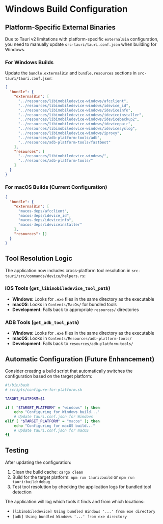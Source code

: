 # Windows Build Configuration

## Platform-Specific External Binaries

Due to Tauri v2 limitations with platform-specific `externalBin` configuration, you need to manually update `src-tauri/tauri.conf.json` when building for Windows.

### For Windows Builds

Update the `bundle.externalBin` and `bundle.resources` sections in `src-tauri/tauri.conf.json`:

```json
{
  "bundle": {
    "externalBin": [
      "../resources/libimobiledevice-windows/afcclient",
      "../resources/libimobiledevice-windows/idevice_id",
      "../resources/libimobiledevice-windows/ideviceinfo",
      "../resources/libimobiledevice-windows/ideviceinstaller",
      "../resources/libimobiledevice-windows/idevicebackup2",
      "../resources/libimobiledevice-windows/idevicepair",
      "../resources/libimobiledevice-windows/idevicesyslog",
      "../resources/libimobiledevice-windows/iproxy",
      "../resources/adb-platform-tools/adb",
      "../resources/adb-platform-tools/fastboot"
    ],
    "resources": [
      "../resources/libimobiledevice-windows/",
      "../resources/adb-platform-tools/"
    ]
  }
}
```

### For macOS Builds (Current Configuration)

```json
{
  "bundle": {
    "externalBin": [
      "macos-deps/afcclient",
      "macos-deps/idevice_id",
      "macos-deps/ideviceinfo",
      "macos-deps/ideviceinstaller"
    ],
    "resources": []
  }
}
```

## Tool Resolution Logic

The application now includes cross-platform tool resolution in `src-tauri/src/commands/device/helpers.rs`:

### iOS Tools (`get_libimobiledevice_tool_path`)
- **Windows**: Looks for `.exe` files in the same directory as the executable
- **macOS**: Looks in `Contents/MacOs/` for bundled tools
- **Development**: Falls back to appropriate `resources/` directories

### ADB Tools (`get_adb_tool_path`)
- **Windows**: Looks for `.exe` files in the same directory as the executable
- **macOS**: Looks in `Contents/Resources/adb-platform-tools/`
- **Development**: Falls back to `resources/adb-platform-tools/`

## Automatic Configuration (Future Enhancement)

Consider creating a build script that automatically switches the configuration based on the target platform:

```bash
#!/bin/bash
# scripts/configure-for-platform.sh

TARGET_PLATFORM=$1

if [ "$TARGET_PLATFORM" = "windows" ]; then
    echo "Configuring for Windows build..."
    # Update tauri.conf.json for Windows
elif [ "$TARGET_PLATFORM" = "macos" ]; then
    echo "Configuring for macOS build..."
    # Update tauri.conf.json for macOS
fi
```

## Testing

After updating the configuration:

1. Clean the build cache: `cargo clean`
2. Build for the target platform: `npm run tauri:build` or `npm run tauri:build:debug`
3. Test tool resolution by checking the application logs for bundled tool detection

The application will log which tools it finds and from which locations:
- `[libimobiledevice] Using bundled Windows '...' from exe directory`
- `[adb] Using bundled Windows '...' from exe directory`
